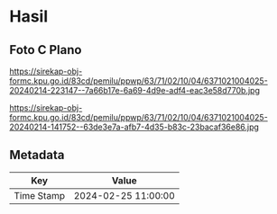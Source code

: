 # Hasil

## Foto C Plano

https://sirekap-obj-formc.kpu.go.id/83cd/pemilu/ppwp/63/71/02/10/04/6371021004025-20240214-223147--7a66b17e-6a69-4d9e-adf4-eac3e58d770b.jpg

https://sirekap-obj-formc.kpu.go.id/83cd/pemilu/ppwp/63/71/02/10/04/6371021004025-20240214-141752--63de3e7a-afb7-4d35-b83c-23bacaf36e86.jpg


## Metadata

| Key        | Value               |
| ---------- | ------------------- |
| Time Stamp | 2024-02-25 11:00:00 |



